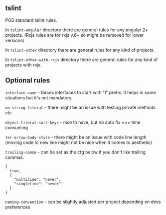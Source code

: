 tslint
------------
 
PGS standard tslint rules.

In `tslint-angular` directory there are general rules for any angular 2+ projects. (Rxjs rules are for rxjs v.6+ so might be removed for lower versions)

In `tslint-other` directory there are general rules for any kind of projects.

In `tslint-other-with-rxjs` directory there are general rules for any kind of projects with rxjs.


Optional rules
------------
`interface-name` - forces interfaces to start with "I" prefix. It helps in some situations but it's not mandatory.

`no-string-literal` - there might be an issue with testing private methods etc.

`object-literal-sort-keys` - nice to have, but no auto fix === time consuming

`ter-arrow-body-style` - there might be an issue with code line length 
(moving code to new line might not be nice when it comes to aesthetic)

`trailing-comma` - can be set as the cfg below if you don't like trailing commas.

    {
      true,
      {
        "multiline": "never",
        "singleline": "never"
      }
    }
    
`naming-convention` - can be slightly adjusted per project depending on devs preferences
